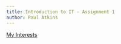 ```yaml
---
title: Introduction to IT - Assignment 1
author: Paul Atkins
---
```


<!-- References for links -->
[peronal_info]:[personalinfo.md] "Personal Info"
[interest]:interest "Interests"
[idealjob]:idealjob.md "My ideal job"
[personalprofile]:personalprofile.md "Personal Profile"
[project]:project.md "Project"

[pascal_wiki]: https://en.wikipedia.org/wiki/Pascal_(programming_language) "Pascal"
[c_wiki]: https://en.wikipedia.org/wiki/C_(programming_language) "C Language"
[esta]: https://www.esta.vic.gov.au "Emergency Services Telecommunications Authority"
[oua]: http://www.open.edu.au "Open Universitys Australia"
[googleLink]: https://careers.google.com/jobs/results/82102238182286022/ "Google Software Engineer"

<!-- References for images -->
[googleJob]:img/googleJob.png "Google Software Engineer"
[mbtiResult]:img/mbtiResult.png "MBTI Result"
[bigFiveResult]:img/bigFiveResult.png "Big 5 Result"
[learningStyle]:img/learningStyle.png "Learning style Result"



[My Interests][interest]
